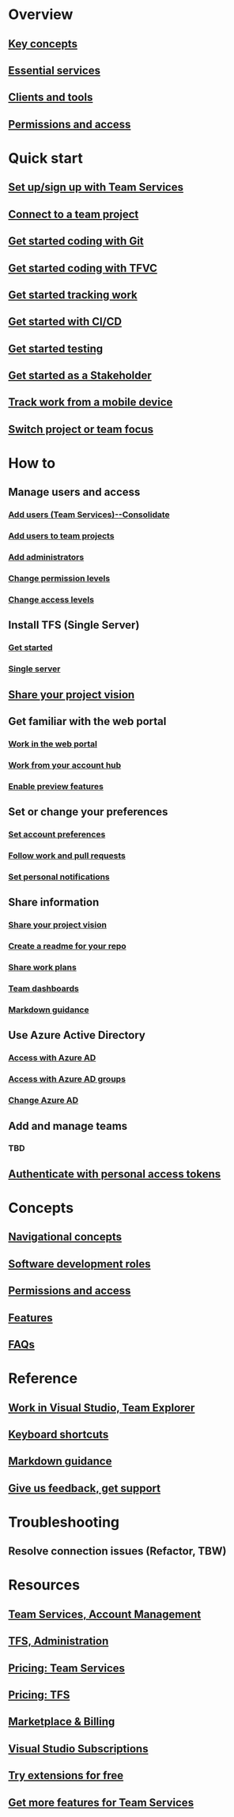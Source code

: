 # Overview  
## [Key concepts](concepts.md)
## [Essential services](services.md)
## [Clients and tools](tools.md)
## [Permissions and access](setup-admin/permissions-access.md) 


# Quick start
## [Set up/sign up with Team Services](setup-admin/team-services/sign-up-for-visual-studio-team-services.md)
## [Connect to a team project](connect/connect-team-projects.md)  
## [Get started coding with Git](../git/gitquickstart.md)
## [Get started coding with TFVC](../tfvc/share-your-code-in-tfvc-vs.md)
## [Get started tracking work](work/agile-project-management.md)
## [Get started with CI/CD](build/get-started/ci-cd-part-1.md)
## [Get started testing](test/index.md)  
## [Get started as a Stakeholder](work/connect/work-as-a-stakeholder.md)
## [Track work from a mobile device](collaborate/mobile-work.md)
## [Switch project or team focus](work/how-to/switch-team-context-work.md)  


# How to
## Manage users and access 
### [Add users (Team Services)--Consolidate](setup-admin/team-services/add-account-users-assign-access-levels-team-services.md) 
### [Add users to team projects](setup-admin/add-users.md)
### [Add administrators](setup-admin/add-administrator-tfs.md)
### [Change permission levels](setup-admin/tfs/admin/change-permission-levels.md)
### [Change access levels](work/connect/change-access-levels.md)

## Install TFS (Single Server)
### [Get started](setup-admin/tfs/install/get-started.md)
### [Single server](setup-admin/tfs/install/single-server.md)

## [Share your project vision](collaborate/project-vision-status.md)

## Get familiar with the web portal 
### [Work in the web portal](connect/work-web-portal.md)
### [Work from your account hub](connect/account-home-pages.md)
### [Enable preview features](collaborate/preview-features.md)

## Set or change your preferences
### [Set account preferences](setup-admin/account-preferences.md)
### [Follow work and pull requests](collaborate/follow-work-items.md)
### [Set personal notifications](manage-personal-notifications.md)

## Share information
### [Share your project vision](collaborate/project-vision-status.md)   
### [Create a readme for your repo](https://review.docs.microsoft.com/en-us/team-services/git/create-a-readme?toc=/team-services/connect/toc.json)
### [Share work plans](https://review.docs.microsoft.com/en-us/team-services/work/track/share-plans?toc=/team-services/connect/toc.json)
### [Team dashboards](https://review.docs.microsoft.com/en-us/team-services/report/dashboards?toc=/team-services/connect/toc.json)
### [Markdown guidance](https://review.docs.microsoft.com/en-us/team-services/reference/markdown-guidance?toc=/team-services/connect/toc.json)


## Use Azure Active Directory 
### [Access with Azure AD](setup-admin/team-services/manage-organization-access-for-your-account-vs.md)
### [Access with Azure AD groups](setup-admin/team-services/manage-azure-active-directory-groups-visual-studio-team-services.md)
### [Change Azure AD](setup-admin/team-services/change-azure-active-directory-team-services-account.md)
 

## Add and manage teams 
### TBD

## [Authenticate with personal access tokens](setup-admin/team-services/use-personal-access-tokens-to-authenticate.md)


# Concepts
## [Navigational concepts](connect/work-web-portal.md)
## [Software development roles](roles.md)  
## [Permissions and access](setup-admin/permissions-access.md)
## [Features](alm-devops-features.md)
## [FAQs](faqs.md)

# Reference
## [Work in Visual Studio, Team Explorer](connect/work-team-explorer.md)
## [Keyboard shortcuts](reference/keyboard-shortcuts.md)
## [Markdown guidance](reference/markdown-guidance.md)
## [Give us feedback, get support](provide-feedback.md)

# Troubleshooting
## Resolve connection issues (Refactor, TBW)

# Resources
## [Team Services, Account Management]()
## [TFS, Administration]()
## [Pricing: Team Services](https://www.visualstudio.com/team-services/pricing/)
## [Pricing: TFS](https://www.visualstudio.com/team-services/tfs-pricing/)
## [Marketplace & Billing](marketplace/overview.md)
## [Visual Studio Subscriptions](marketplace/vs-subscriptions/buy-vs-subscriptions.md)
## [Try extensions for free](setup-admin/team-services/try-additional-features-vs.md)
## [Get more features for Team Services](marketplace/get-vsts-extensions.md)

